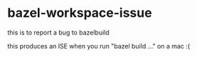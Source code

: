 # bazel-workspace-issue

this is to report a bug to bazelbuild

this produces an ISE when you run "bazel build ..." on a mac :(
